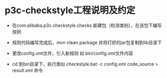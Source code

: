 # p3c-checkstyle工程说明及约定

* 在com.alibaba.p3c.checkstyle.checks 新建包（检测类别），在该包下编写规则

* 规则代码编写完成后，mvn clean package 并将打好的jar包复制到lib目录下

* 更改config.xml文件，引入新规则 如 bin/config.xml文件内容
 
* cd 到bin目录下，执行类似 checkstyle.bat -c config.xml code_source > result.xml 命令